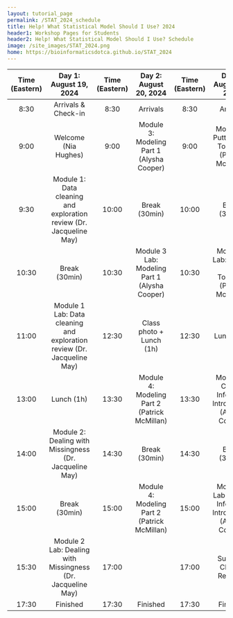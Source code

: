 ```yaml
---
layout: tutorial_page
permalink: /STAT_2024_schedule
title: Help! What Statistical Model Should I Use? 2024
header1: Workshop Pages for Students
header2: Help! What Statistical Model Should I Use? Schedule
image: /site_images/STAT_2024.png
home: https://bioinformaticsdotca.github.io/STAT_2024
---
```


| Time (Eastern) |                          Day 1: August 19, 2024                         | Time (Eastern) |             Day 2: August 20, 2024            | Time (Eastern) |                    Day 3: August 21, 2024                   |
|:--------------:|:-----------------------------------------------------------------------:|:--------------:|:---------------------------------------------:|:--------------:|:-----------------------------------------------------------:|
|      8:30      |                           Arrivals & Check-in                           |      8:30      |                    Arrivals                   |      8:30      |                           Arrivals                          |
|      9:00      |                           Welcome (Nia Hughes)                          |      9:00      |   Module 3: Modeling Part 1 (Alysha Cooper)   |      9:00      |     Module 5: Putting it all Together (Patrick McMillan)    |
|      9:30      |   Module 1: Data cleaning and exploration review (Dr. Jacqueline May)   |      10:00     |                 Break (30min)                 |      10:00     |                        Break (30min)                        |
|      10:30     |                              Break (30min)                              |      10:30     | Module 3 Lab: Modeling Part 1 (Alysha Cooper) |      10:30     |   Module 5 Lab: Putting it all Together (Patrick McMillan)  |
|      11:00     | Module 1 Lab: Data cleaning and exploration review (Dr. Jacqueline May) |      12:30     |            Class photo + Lunch (1h)           |      12:30     |                          Lunch (1h)                         |
|      13:00     |                                Lunch (1h)                               |      13:30     |  Module 4: Modeling Part 2 (Patrick McMillan) |      13:30     |   Module 6: Causal Inference Introduction (Alysha Cooper)   |
|      14:00     |         Module 2: Dealing with Missingness (Dr. Jacqueline May)         |      14:30     |                 Break (30min)                 |      14:30     |                        Break (30min)                        |
|      15:00     |                              Break (30min)                              |      15:00     |  Module 4: Modeling Part 2 (Patrick McMillan) |      15:00     | Module 6 Lab: Causal Inference Introduction (Alysha Cooper) |
|      15:30     |       Module 2 Lab: Dealing with Missingness (Dr. Jacqueline May)       |      17:00     |                    |      17:00     |                   Survey & Closing Remarks                  |
|      17:30     |                                 Finished                                |      17:30     |                    Finished                   |      17:30     |                           Finished                          |